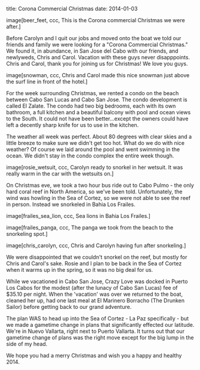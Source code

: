 title: Corona Commercial Christmas
date: 2014-01-03

image[beer_feet, ccc, This is the Corona commercial Christmas we were after.]

Before Carolyn and I quit our jobs and moved onto the boat we told our friends
and family we were looking for a "Corona Commercial Christmas."  We found it,
in abundance, in San Jose del Cabo with our friends, and newlyweds, Chris and
Carol.  Vacation with these guys never disapppoints.  Chris and Carol, thank
you for joining us for Christmas!  We love you guys.

image[snowman, ccc, Chris and Carol made this nice snowman just above the surf line in front of the hotel.]

For the week surrounding Christmas, we rented a condo on the beach between Cabo
San Lucas and Cabo San Jose.  The condo development is called El Zalate.  The
condo had two big bedrooms, each with its own bathroom, a full kitchen and a
beautiful balcony with pool and ocean views to the South.  It could not have
been better...except the owners could have left a decently sharp knife for us
to use in the kitchen.

The weather all week was perfect.  About 80 degrees with clear skies and a
little breeze to make sure we didn't get too hot.  What do we do with nice
weather?  Of course we laid around the pool and went swimming in the ocean.  We
didn't stay in the condo complex the entire week though.

image[rosie_wetsuit, ccc, Carolyn ready to snorkel in her wetsuit.  It was really warm in the car with the wetsuits on.]

On Christmas eve, we took a two hour bus ride out to Cabo Pulmo - the only hard
coral reef in North America, so we've been told.  Unfortunately, the wind was
howling in the Sea of Cortez, so we were not able to see the reef in person.
Instead we snorkeled in Bahia Los Frailes.

image[frailes_sea_lion, ccc, Sea lions in Bahia Los Frailes.]

image[frailes_panga, ccc, The panga we took from the beach to the snorkeling spot.]

image[chris_carolyn, ccc, Chris and Carolyn having fun after snorkeling.]

We were disappointed that we couldn't snorkel on the reef, but mostly for Chris
and Carol's sake.  Rosie and I plan to be back in the Sea of Cortez when it
warms up in the spring, so it was no big deal for us.

While we vacationed in Cabo San Jose, Crazy Love was docked in Puerto Los Cabos
for the modest (after the lunacy of Cabo San Lucas) fee of $35.10 per night.
When the 'vacation' was over we returned to the boat, cleaned her up, had
one last meal at El Marinero Borracho (The Drunken Sailor) before getting
back to our grand adventure.

The plan WAS to head up into the Sea of Cortez - La Paz specifically - but we
made a gametime change in plans that significantly effected our latitude.
We're in Nuevo Vallarta, right next to Puerto Vallarta.  It turns out that our
gametime change of plans was the right move except for the big lump in the side
of my head.

We hope you had a merry Christmas and wish you a happy and healthy 2014.
